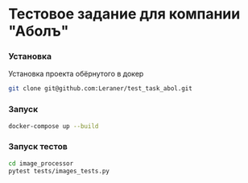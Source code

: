 # Тестовое задание для компании "Аболъ"

### Установка

Установка проекта обёрнутого в докер

```bash
git clone git@github.com:Leraner/test_task_abol.git
```

### Запуск

```bash
docker-compose up --build
```

### Запуск тестов

```bash
cd image_processor
pytest tests/images_tests.py
```